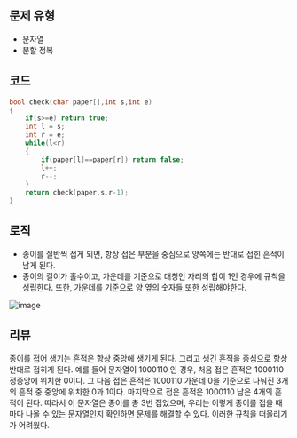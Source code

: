 ## 문제 유형
- 문자열
- 분할 정복

## 코드
```cpp
bool check(char paper[],int s,int e)
{
    if(s>=e) return true;
    int l = s;
    int r = e;
    while(l<r)
    {
        if(paper[l]==paper[r]) return false;
        l++;
        r--;
    }
    return check(paper,s,r-1);
}

```

## 로직
- 종이를 절반씩 접게 되면, 항상 접은 부분을 중심으로 양쪽에는 반대로 접힌 흔적이 남게 된다. 
- 종이의 길이가 홀수이고, 가운데를 기준으로 대칭인 자리의 합이 1인 경우에 규칙을 성립한다. 또한, 가운데를 기준으로 양 옆의 숫자들 또한 성립해야한다.



![image](https://user-images.githubusercontent.com/69031678/168490089-f4d2a267-9eca-4b4c-8629-76531ce46898.png)


## 리뷰
종이를 접어 생기는 흔적은 항상 중앙에 생기게 된다. 그리고 생긴 흔적을 중심으로 항상 반대로 접히게 된다.
예를 들어 문자열이 1000110 인 경우, 처음 접은 흔적은 1000110 정중앙에 위치한 0이다.
그 다음 접은 흔적은 1000110 가운데 0을 기준으로 나눠진 3개의 흔적 중 중앙에 위치한 0과 1이다.
마지막으로 접은 흔적은 1000110 남은 4개의 흔적이 된다. 따라서 이 문자열은 종이를 총 3번 접었으며, 
우리는 이렇게 종이를 접을 때마다 나올 수 있는 문자열인지 확인하면 문제를 해결할 수 있다.
이러한 규칙을 떠올리기가 어려웠다.

